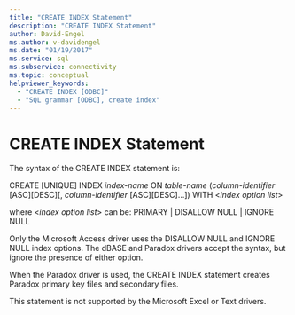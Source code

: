 ```yaml
---
title: "CREATE INDEX Statement"
description: "CREATE INDEX Statement"
author: David-Engel
ms.author: v-davidengel
ms.date: "01/19/2017"
ms.service: sql
ms.subservice: connectivity
ms.topic: conceptual
helpviewer_keywords:
  - "CREATE INDEX [ODBC]"
  - "SQL grammar [ODBC], create index"
---
```

# CREATE INDEX Statement
The syntax of the CREATE INDEX statement is:  
  
 CREATE [UNIQUE] INDEX *index-name* ON *table-name* (*column-identifier* [ASC][DESC][, *column-identifier* [ASC][DESC]...]) WITH \<*index option list*>  
  
 where \<*index option list*> can be: PRIMARY &#124; DISALLOW NULL &#124; IGNORE NULL  
  
 Only the Microsoft Access driver uses the DISALLOW NULL and IGNORE NULL index options. The dBASE and Paradox drivers accept the syntax, but ignore the presence of either option.  
  
 When the Paradox driver is used, the CREATE INDEX statement creates Paradox primary key files and secondary files.  
  
 This statement is not supported by the Microsoft Excel or Text drivers.
